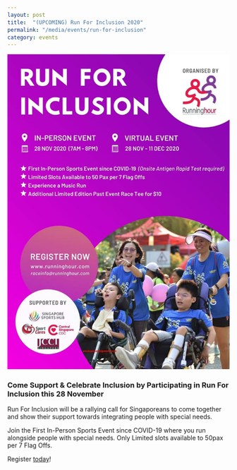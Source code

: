 ```yaml
---
layout: post
title:  "(UPCOMING) Run For Inclusion 2020"
permalink: "/media/events/run-for-inclusion"
category: events
---
```


![Run For Inclusion](/images/Run_For_Inclusion.jpg)

### Come Support & Celebrate Inclusion by Participating in Run For Inclusion this 28 November

Run For Inclusion will be a rallying call for Singaporeans to come together and show their support towards integrating people with special needs.

Join the First In-Person Sports Event since COVID-19 where you run alongside people with special needs. Only Limited slots available to 50pax per 7 Flag Offs.

Register [today](https://runninghour.com/registration)!

